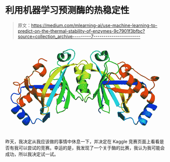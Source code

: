 # 利用机器学习预测酶的热稳定性

> 原文：<https://medium.com/mlearning-ai/use-machine-learning-to-predict-on-the-thermal-stability-of-enzymes-9c7901f3bfbc?source=collection_archive---------7----------------------->

![](img/c2b8a8a8eb40d246bb7b9742798cef1c.png)

昨天，我决定从我应该做的事情中休息一下，并决定在 Kaggle 竞赛页面上看看是否有我可以尝试的竞赛。幸运的是，我发现了一个关于酶的比赛，我认为我可能会成功，所以我决定试一试。